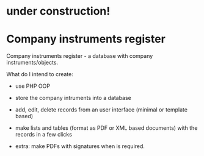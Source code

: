 # under construction!

# Company instruments register

Company instruments register - a database with company instruments/objects.

What do I intend to create:
- use PHP OOP
- store the company intruments into a database
- add, edit, delete records from an user interface (minimal or template based)
- make lists and tables (format as PDF or XML based documents) with the records in a few clicks

- extra: make PDFs with signatures when is required. 
